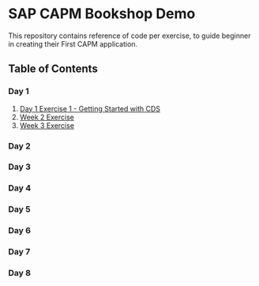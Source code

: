 # SAP CAPM Bookshop Demo
This repository contains reference of code per exercise, to guide beginner in creating their First CAPM application.

## Table of Contents
### Day 1
1. [Day 1 Exercise 1 - Getting Started with CDS](/Day_1_Exercise1_Getting_Started_with_CDS.md)
2. [Week 2 Exercise](/Week2_Exercise.md)
3. [Week 3 Exercise](/Week3_Exercise.md)

### Day 2

### Day 3

### Day 4

### Day 5

### Day 6

### Day 7

### Day 8
